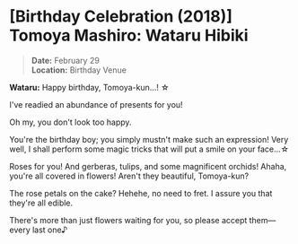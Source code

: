 # [Birthday Celebration (2018)] Tomoya Mashiro: Wataru Hibiki

> **Date:** February 29<br>
>	**Location:** Birthday Venue

**Wataru:** Happy birthday, Tomoya-kun...! ☆

I've readied an abundance of presents for you!

Oh my, you don't look too happy.

You're the birthday boy; you simply mustn't make such an expression! Very well, I shall perform some magic tricks that will put a smile on your face...☆

Roses for you! And gerberas, tulips, and some magnificent orchids! Ahaha, you're all covered in flowers! Aren't they beautiful, Tomoya-kun?

The rose petals on the cake? Hehehe, no need to fret. I assure you that they're all edible.

There's more than just flowers waiting for you, so please accept them—every last one♪
